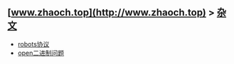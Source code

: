 ## [www.zhaoch.top](http://www.zhaoch.top) > [杂文](http://www.zhaoch.top/杂文)
+ [robots协议](robots协议)
+ [open二进制问题](open二进制问题)

